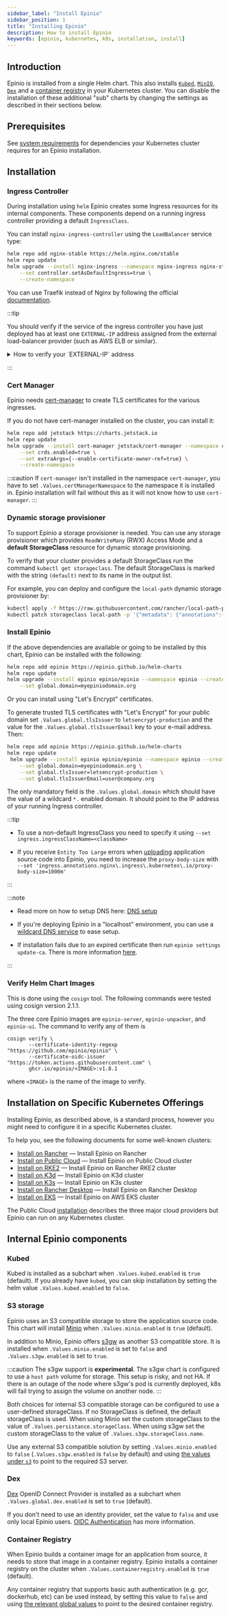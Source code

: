 ```yaml
---
sidebar_label: "Install Epinio"
sidebar_position: 1
title: "Installing Epinio"
description: How to install Epinio
keywords: [epinio, kubernetes, k8s, installation, install]
---
```


## Introduction

Epinio is installed from a single Helm chart.
This also installs [`Kubed`](#kubed), [`MinIO`](#s3-storage), [`Dex`](#dex) and a [container registry](#container-registry) in your Kubernetes cluster.
You can disable the installation of these additional "sub" charts by changing the settings as described in their sections below.

## Prerequisites

See [system requirements](../references/system_requirements/global.md) for dependencies your Kubernetes cluster requires for an Epinio installation.

## Installation

### Ingress Controller

During installation using `helm` Epinio creates some Ingress resources for its internal components.
These components depend on a running ingress controller providing a default `IngressClass`.

You can install `nginx-ingress-controller` using the `LoadBalancer` service type:

```bash
helm repo add nginx-stable https://helm.nginx.com/stable
helm repo update
helm upgrade --install nginx-ingress --namespace nginx-ingress nginx-stable/nginx-ingress \
    --set controller.setAsDefaultIngress=true \
    --create-namespace
```

You can use Traefik instead of Nginx by following the official [documentation](https://doc.traefik.io/traefik/getting-started/install-traefik/#use-the-helm-chart).


:::tip

You should verify if the service of the ingress controller you have just deployed has at least one `EXTERNAL-IP` address assigned from the external load-balancer provider (such as AWS ELB or similar).

<details>

<summary>How to verify your `EXTERNAL-IP` address</summary>


```bash
kubectl get svc nginx-ingress-controller --namespace nginx-ingress
> NAME                       TYPE           CLUSTER-IP      EXTERNAL-IP
> nginx-ingress-controller   LoadBalancer   10.43.223.228   <pending>
```

If you have the `<pending>` value in the `EXTERNAL-IP` column you can try one of the following steps:

- Enable the relevant cloud provider resources for your cluster
- Install the [MetalLB](https://metallb.universe.tf) load balancer into your cluster
- Append `--set "controller.service.externalIPs={<node1-ip>,<node2-ip>}"` to the `helm upgrade --install` command above, or perform `kubectl edit service nginx-ingress-controller -n nginx-ingress` and add:
  ```yaml
  spec:
    externalIPs:
    - <node1-ip>
    - <node2-ip>
  ```

There is more about this in the [NGINX documentation](https://kubernetes.github.io/ingress-nginx/deploy/baremetal).

</details>

:::

### Cert Manager

Epinio needs [cert-manager](https://cert-manager.io/) to create TLS
certificates for the various ingresses.

If you do not have cert-manager installed on the cluster, you can install it:

```bash
helm repo add jetstack https://charts.jetstack.io
helm repo update
helm upgrade --install cert-manager jetstack/cert-manager --namespace cert-manager  \
    --set crds.enabled=true \
    --set extraArgs={--enable-certificate-owner-ref=true} \
    --create-namespace
```

:::caution
If `cert-manager` isn't installed in the namespace `cert-manager`,
you have to set `.Values.certManagerNamespace` to the namespace it is installed in.
Epinio installation will fail without this as it will not know how to use `cert-manager`.
:::

### Dynamic storage provisioner

To support Epinio a storage provisioner is needed.
You can use any storage provisioner which provides `ReadWriteMany` (RWX) Access Mode and a **default StorageClass** resource for dynamic storage provisioning.

To verify that your cluster provides a default StorageClass run the command `kubectl get storageclass`. The default StorageClass is marked with the string `(default)` next to its name in the output list.

For example, you can deploy and configure the `local-path` dynamic storage provisioner by:
```bash
kubectl apply -f https://raw.githubusercontent.com/rancher/local-path-provisioner/master/deploy/local-path-storage.yaml
kubectl patch storageclass local-path -p '{"metadata": {"annotations":{"storageclass.kubernetes.io/is-default-class":"true"}}}'
```

### Install Epinio

If the above dependencies are available or going to be installed by this chart,
Epinio can be installed with the following:

```bash
helm repo add epinio https://epinio.github.io/helm-charts
helm repo update
helm upgrade --install epinio epinio/epinio --namespace epinio --create-namespace \
    --set global.domain=myepiniodomain.org
```
Or you can install using "Let's Encrypt" certificates.

To generate trusted TLS certificates with "Let's Encrypt" for your public domain set `.Values.global.tlsIssuer` to `letsencrypt-production` and the value for the `.Values.global.tlsIssuerEmail` key to your e-mail address. Then:

```bash
helm repo add epinio https://epinio.github.io/helm-charts
helm repo update
 helm upgrade --install epinio epinio/epinio --namespace epinio --create-namespace \
    --set global.domain=myepiniodomain.org \
    --set global.tlsIssuer=letsencrypt-production \
    --set global.tlsIssuerEmail=user@company.org
```

The only mandatory field is the `.Values.global.domain` which should have the value of a wildcard `*.` enabled domain.
It should point to the IP address of your running Ingress controller.

:::tip

- To use a non-default IngressClass you need to specify it using `--set ingress.ingressClassName=<className>`

- If you receive `Entity Too Large` errors when [uploading](https://github.com/kubernetes/ingress-nginx/blob/main/docs/user-guide/nginx-configuration/annotations.md#custom-max-body-size) application source code into Epinio, you need to increase the `proxy-body-size` with `--set 'ingress.annotations.nginx\.ingress\.kubernetes\.io/proxy-body-size=1000m'`

:::

:::note

- Read more on how to setup DNS here: [DNS setup](./dns_setup.md)

- If you're deploying Epinio in a "localhost" environment, you can use a [wildcard DNS service](./wildcardDNS_setup.md) to ease setup.

- If installation fails due to an expired certificate then run `epinio settings update-ca`.  There is more information [here](https://docs.epinio.io/references/commands/cli/settings/epinio_settings_update-ca#epinio-settings-update-ca).

:::

### Verify Helm Chart Images

This is done using the `cosign` tool.
The following commands were tested using cosign version 2.1.1.

The three core Epinio images are `epinio-server`, `epinio-unpacker`, and `epinio-ui`.
The command to verify any of them is

```
cosign verify \
       --certificate-identity-regexp "https://github.com/epinio/epinio" \
       --certificate-oidc-issuer "https://token.actions.githubusercontent.com" \
       ghcr.io/epinio/<IMAGE>:v1.8.1
```

where `<IMAGE>` is the name of the image to verify.

## Installation on Specific Kubernetes Offerings

Installing Epinio, as described above, is a standard process, however you might need to configure it in a specific Kubernetes cluster.

To help you, see the following documents for some well-known clusters:

- [Install on Rancher](other_inst_scenarios/install_epinio_on_rancher.md) — Install Epinio on Rancher
- [Install on Public Cloud](other_inst_scenarios/install_epinio_on_public_cloud.md) — Install Epinio on Public Cloud cluster
- [Install on RKE2](other_inst_scenarios/install_epinio_on_rke.md) — Install Epinio on Rancher RKE2 cluster
- [Install on K3d](other_inst_scenarios/install_epinio_on_k3d.md) — Install Epinio on K3d cluster
- [Install on K3s](other_inst_scenarios/install_epinio_on_k3s.md) — Install Epinio on K3s cluster
- [Install on Rancher Desktop](other_inst_scenarios/install_epinio_on_rancher_desktop.md) — Install Epinio on Rancher Desktop
- [Install on EKS](other_inst_scenarios/install_epinio_on_eks.md) — Install Epinio on AWS EKS cluster

The Public Cloud [installation](other_inst_scenarios/install_epinio_on_public_cloud.md) describes the three major cloud providers but Epinio can run on any Kubernetes cluster.

## Internal Epinio components

### Kubed

Kubed is installed as a subchart when `.Values.kubed.enabled` is `true` (default).
If you already have `kubed`, you can skip installation by setting
the helm value `.Values.kubed.enabled` to `false`.

### S3 storage

Epinio uses an S3 compatible storage to store the application source code.
This chart will install [Minio](https://min.io/) when `.Values.minio.enabled` is
`true` (default).

In addition to Minio, Epinio offers [s3gw](https://s3gw.io/) as another S3 compatible store.
It is installed when `.Values.minio.enabled` is set to `false` and `.Values.s3gw.enabled` is set to `true`.

:::caution
The s3gw support is __experimental__.
The s3gw chart is configured to use a `host path` volume for storage.
This setup is risky, and not HA.
If there is an outage of the node where s3gw's pod is currently deployed, k8s will fail trying to assign the volume on another node.
:::

Both choices for internal S3 compatible storage can be configured to use a user-defined storageClass.
If no StorageClass is defined, the default storageClass is used.
When using Minio set the custom storageClass to the value of `.Values.persistance.storageClass`.
When using s3gw set the custom storageClass to the value of `.Values.s3gw.storageClass.name`.

Use any external S3 compatible solution by setting `.Values.minio.enabled` to `false`
(`.Values.s3gw.enabled` is `false` by default) and using
[the values under `s3`](https://github.com/epinio/helm-charts/blob/b389a4875af9f03b484a911c49a14f834ba04b64/chart/epinio/values.yaml#L44)
to point to the required S3 server.

### Dex

[Dex](https://dexidp.io) OpenID Connect Provider is installed as a subchart when `.Values.global.dex.enabled` is set to `true` (default).

If you don't need to use an identity provider, set the value to `false` and use only local Epinio users. [OIDC Authentication](../references/authentication_oidc.md) has more information.

### Container Registry

When Epinio builds a container image for an application from source, it needs
to store that image in a container registry. Epinio installs a container registry
on the cluster when `.Values.containerregistry.enabled` is `true` (default).

Any container registry that supports basic auth authentication (e.g. gcr, dockerhub, etc) can be used
instead, by setting this value to `false` and using
[the relevant global values](https://github.com/epinio/helm-charts/blob/b389a4875af9f03b484a911c49a14f834ba04b64/chart/epinio/values.yaml#L107-L111)
to point to the desired container registry.
